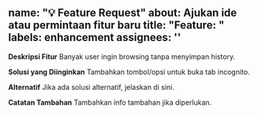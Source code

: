 name: "💡 Feature Request"
about: Ajukan ide atau permintaan fitur baru
title: "Feature: "
labels: enhancement
assignees: ''
---

**Deskripsi Fitur**
Banyak user ingin browsing tanpa menyimpan history.

**Solusi yang Diinginkan**
Tambahkan tombol/opsi untuk buka tab incognito.

**Alternatif**
Jika ada solusi alternatif, jelaskan di sini.

**Catatan Tambahan**
Tambahkan info tambahan jika diperlukan.
